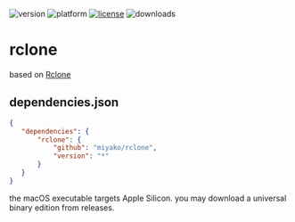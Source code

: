 ![version](https://img.shields.io/badge/version-20%2B-E23089)
![platform](https://img.shields.io/static/v1?label=platform&message=mac-intel%20|%20mac-arm%20|%20win-64&color=blue)
[![license](https://img.shields.io/github/license/miyako/rclone)](LICENSE)
![downloads](https://img.shields.io/github/downloads/miyako/rclone/total)

# rclone

based on [Rclone](https://rclone.org)

## dependencies.json

 ```json
{
	"dependencies": {
		"rclone": {
			"github": "miyako/rclone",
			"version": "*"
		}
	}
}
```

the macOS executable targets Apple Silicon. you may download a universal binary edition from releases.
